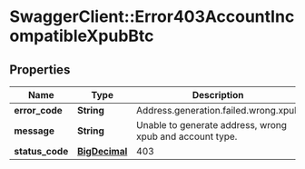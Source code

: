 # SwaggerClient::Error403AccountIncompatibleXpubBtc

## Properties
Name | Type | Description | Notes
------------ | ------------- | ------------- | -------------
**error_code** | **String** | Address.generation.failed.wrong.xpub | 
**message** | **String** | Unable to generate address, wrong xpub and account type. | 
**status_code** | [**BigDecimal**](BigDecimal.md) | 403 | 

